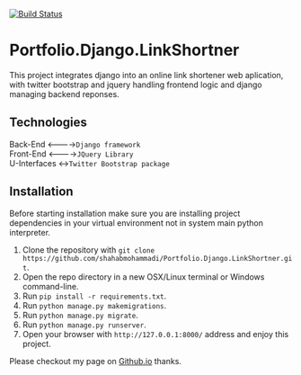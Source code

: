 [![Build Status](https://travis-ci.com/shahabmohammadi/Portfolio.Django.LinkShortner.svg?branch=master)](https://travis-ci.com/shahabmohammadi/Portfolio.Django.LinkShortner)

# Portfolio.Django.LinkShortner

This project integrates django into an online link shortener web aplication, with twitter bootstrap and jquery handling frontend logic and
django managing backend reponses.

## Technologies

Back-End      <---->`Django framework`
<br>
Front-End     <---->`JQuery Library`
<br>
U-Interfaces  <->`Twitter Bootstrap package`

## Installation

Before starting installation make sure you are installing project dependencies in your virtual environment not in system main python interpreter. 

1. Clone the repository with `git clone https://github.com/shahabmohammadi/Portfolio.Django.LinkShortner.git`.
1. Open the repo directory in a new OSX/Linux terminal or Windows command-line.
1. Run `pip install -r requirements.txt`.
1. Run `python manage.py makemigrations`.
1. Run `python manage.py migrate`.
1. Run `python manage.py runserver`.
1. Open your browser with `http://127.0.0.1:8000/` address and enjoy this project.


Please checkout my page on [Github.io](http://shahabmohammadi.github.io) thanks.
